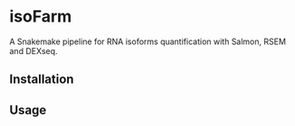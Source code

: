 # isoFarm

A Snakemake pipeline for RNA isoforms quantification with Salmon, RSEM and DEXseq.

## Installation

## Usage
